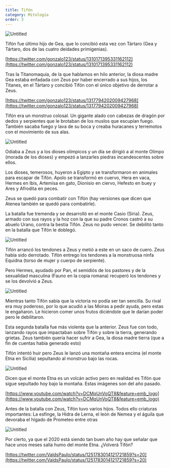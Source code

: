```yaml
---
title: Tifón
category: Mitología
order: 3
---
```


![Untitled]({{site.baseurl}}/images/Tifo%n%20720908f7051d402c9a57a44a28f193fa/Etruscan_mural_typhon2_-_Tifon__mitologia__-_Wikipedia__la_enciclopedia_libre.png)

Tifón fue último hijo de Gea, que lo concibió esta vez con Tártaro (Gea y Tártaro, dos de las cuatro deidades primigenias).

[https://twitter.com/gonzalo123/status/1310171395331162112](https://twitter.com/gonzalo123/status/1310171395331162112)

Tras la Titanomaquia, de la que hablamos en hilo anterior, la diosa madre Gea estaba enfadada con Zeus por haber encerrado a sus hijos, los Titanes, en el Tártaro y concibió Tifón con el único objetivo de derrotar a Zeus.

[https://twitter.com/gonzalo123/status/1317794202009427968](https://twitter.com/gonzalo123/status/1317794202009427968)

Tifón era un monstruo colosal. Un gigante alado con cabezas de dragón por dedos y serpientes que le brotaban de los muslos que escupían fuego. También sacaba fuego y lava de su boca y creaba huracanes y terremotos con el movimiento de sus alas.

![Untitled]({{site.baseurl}}/images/Tifo%n%20720908f7051d402c9a57a44a28f193fa/Monstruos_de_la_Mitologia_Griega__1____Neoptolemoblog.png)

Odiaba a Zeus y a los dioses olímpicos y un día se dirigió a al monte Olimpo (morada de los dioses) y empezó a lanzarles piedras incandescentes sobre ellos.

Los dioses, temerosos, huyeron a Egipto y se transformaron en animales para escapar de Tifón. Apolo se transformó en cuervo, Hera en vaca, Hermes en Ibis, Artemisa en gato, Dionisio en ciervo, Hefesto en buey y Ares y Afrodita en peces.

Zeus se quedó para combatir con Tifón (hay versiones que dicen que Atenea también se quedó para combatirle).

La batalla fue tremenda y se desarrolló en el monte Casio (Siria). Zeus, armado con sus rayos y la hoz con la que su padre Cronos castró a su abuelo Urano, contra la bestia Tifón. Zeus no pudo vencer. Se debilitó tanto en la batalla que Tifón le doblegó.

![Untitled]({{site.baseurl}}/images/Tifo%n%20720908f7051d402c9a57a44a28f193fa/Mount_Qasioun_-_Google_Maps.png)

Tifón arrancó los tendones a Zeus y metió a este en un saco de cuero. Zeus había sido derrotado. Tifón entrego los tendones a la monstruosa ninfa Equidna (torso de mujer y cuerpo de serpiente).

Pero Hermes, ayudado por Pan, el semidiós de los pastores y de la sexualidad masculina (Fauno en la copia romana) recuperó los tendones y se los devolvió a Zeus.

![Untitled]({{site.baseurl}}/images/Tifo%n%20720908f7051d402c9a57a44a28f193fa/Pan__mitologia_griega__-_Pan__dios_griego__-_EcuRed.png)

Mientras tanto Tifón sabía que la victoria no podía ser tan sencilla. Su rival era muy poderoso, por lo que acudió a las Moiras a pedir ayuda, pero estas le engañaron. Le hicieron comer unos frutos diciéndole que le darían poder pero le debilitaron.

Esta segunda batalla fue más violenta que la anterior. Zeus fue con todo, lanzando rayos que impactaban sobre Tifón y sobre la tierra, generando grietas. Zeus también quería hacer sufrir a Gea, la diosa madre tierra (que a fin de cuentas había generado esto)

Tifón intentó huir pero Zeus le lanzó una montaña entera encima (el monte Etna en Sicilia) sepultando al monstruo bajo las rocas. 

![Untitled]({{site.baseurl}}/images/Tifo%n%20720908f7051d402c9a57a44a28f193fa/Etna_-_Google_Maps.png)

Dicen que el monte Etna es un volcán activo pero en realidad es Tifón que sigue sepultado hoy bajo la montaña. Estas imágenes son del año pasado.

[https://www.youtube.com/watch?v=DCMqUnVoQT8&feature=emb_logo](https://www.youtube.com/watch?v=DCMqUnVoQT8&feature=emb_logo)

Antes de la batalla con Zeus, Tifón tuvo varios hijos. Todos ello criaturas importantes: La esfinge, la Hidra de Lerna, el león de Nemea y el águila que devoraba el hígado de Prometeo entre otras

![Untitled]({{site.baseurl}}/images/Tifo%n%20720908f7051d402c9a57a44a28f193fa/Gustave_Moreau_003_-_Hidra_de_Lerna_-_Wikipedia__la_enciclopedia_libre.png)

Por cierto, ya que el 2020 está siendo tan buen año hay que señalar que hace unos meses salía humo del monte Etna. ¿Volverá Tifón?

[https://twitter.com/ValdsPaulo/status/1251783014121721859?s=20](https://twitter.com/ValdsPaulo/status/1251783014121721859?s=20)

